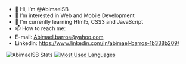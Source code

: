 - 👋 Hi, I’m @AbimaelSB
- 👀 I’m interested in Web and Mobile Development
- 🌱 I’m currently learning Html5, CSS3 and JavaScript
- 📫 How to reach me:
- E-mail: Abimael.barros@yahoo.com
- Linkedin: https://www.linkedin.com/in/abimael-barros-1b338b209/

![AbimaelSB Stats](https://github-readme-stats.vercel.app/api?username=abimaelsb&show_icons=true&layout=compact)
[![Most Used Languages](https://github-readme-stats.vercel.app/api/top-langs/?username=abimaelsb&layout=compact)](https://github.com/anuraghazra/github-readme-stats)


<!---
AbimaelSB/AbimaelSB is a ✨ special ✨ repository because its `README.md` (this file) appears on your GitHub profile.
You can click the Preview link to take a look at your changes.
--->
